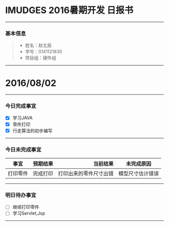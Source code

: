 ﻿# IMUDGES 2016暑期开发 日报书


-------


### 基本信息
> * 姓名：赵北辰
> * 学号：0141121830
> * 项目组：硬件组

-------


# 2016/08/02

-------

### 今日完成事宜
- [x]  学习JAVA
- [x]  零件打印
- [x]  行走算法的初步编写

-----
### 今日未完成事宜


| 事宜     |预期结果| 当前结果  | 未完成原因   | 
| --------   | -----:  | -----:  | :----:  |
|  打印零件    | 完成打印    | 打印出来的零件尺寸出错  | 模型尺寸估计错误  | 


------
### 明日待办事宜
- [ ] 继续打印零件
- [ ] 学习Servlet,Jsp

-------
